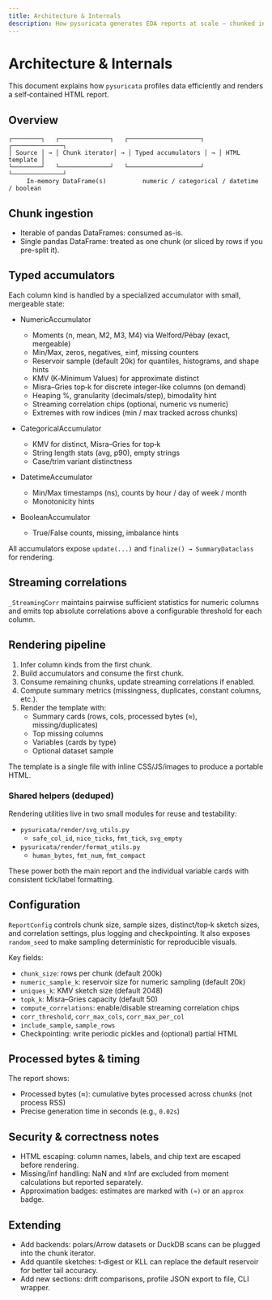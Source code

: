 ```yaml
---
title: Architecture & Internals
description: How pysuricata generates EDA reports at scale — chunked ingestion, accumulators, sketches, rendering, and configuration.
---
```


# Architecture & Internals

This document explains how `pysuricata` profiles data efficiently and renders a self‑contained HTML report.


## Overview

```
┌────────┐   ┌──────────────┐   ┌────────────────────┐   ┌──────────────┐
│ Source │ → │ Chunk iterator│ → │ Typed accumulators │ → │ HTML template │
└────────┘   └──────────────┘   └────────────────────┘   └──────────────┘
     In-memory DataFrame(s)          numeric / categorical / datetime / boolean
```

## Chunk ingestion

- Iterable of pandas DataFrames: consumed as-is.
- Single pandas DataFrame: treated as one chunk (or sliced by rows if you pre-split it).

## Typed accumulators

Each column kind is handled by a specialized accumulator with small, mergeable state:

- NumericAccumulator
  - Moments (n, mean, M2, M3, M4) via Welford/Pébay (exact, mergeable)
  - Min/Max, zeros, negatives, ±inf, missing counters
  - Reservoir sample (default 20k) for quantiles, histograms, and shape hints
  - KMV (K‑Minimum Values) for approximate distinct
  - Misra–Gries top‑k for discrete integer‑like columns (on demand)
  - Heaping %, granularity (decimals/step), bimodality hint
  - Streaming correlation chips (optional, numeric vs numeric)
  - Extremes with row indices (min / max tracked across chunks)

- CategoricalAccumulator
  - KMV for distinct, Misra–Gries for top‑k
  - String length stats (avg, p90), empty strings
  - Case/trim variant distinctness

- DatetimeAccumulator
  - Min/Max timestamps (ns), counts by hour / day of week / month
  - Monotonicity hints

- BooleanAccumulator
  - True/False counts, missing, imbalance hints

All accumulators expose `update(...)` and `finalize() → SummaryDataclass` for rendering.

## Streaming correlations

`_StreamingCorr` maintains pairwise sufficient statistics for numeric columns and emits top absolute correlations above a configurable threshold for each column.

## Rendering pipeline

1. Infer column kinds from the first chunk.
2. Build accumulators and consume the first chunk.
3. Consume remaining chunks, update streaming correlations if enabled.
4. Compute summary metrics (missingness, duplicates, constant columns, etc.).
5. Render the template with:
   - Summary cards (rows, cols, processed bytes (≈), missing/duplicates)
   - Top missing columns
   - Variables (cards by type)
   - Optional dataset sample

The template is a single file with inline CSS/JS/images to produce a portable HTML.

### Shared helpers (deduped)

Rendering utilities live in two small modules for reuse and testability:

- `pysuricata/render/svg_utils.py`
  - `safe_col_id`, `nice_ticks`, `fmt_tick`, `svg_empty`
- `pysuricata/render/format_utils.py`
  - `human_bytes`, `fmt_num`, `fmt_compact`

These power both the main report and the individual variable cards with consistent tick/label formatting.

## Configuration

`ReportConfig` controls chunk size, sample sizes, distinct/top‑k sketch sizes, and correlation settings, plus logging and checkpointing. It also exposes `random_seed` to make sampling deterministic for reproducible visuals.

Key fields:

- `chunk_size`: rows per chunk (default 200k)
- `numeric_sample_k`: reservoir size for numeric sampling (default 20k)
- `uniques_k`: KMV sketch size (default 2048)
- `topk_k`: Misra–Gries capacity (default 50)
- `compute_correlations`: enable/disable streaming correlation chips
- `corr_threshold`, `corr_max_cols`, `corr_max_per_col`
- `include_sample`, `sample_rows`
- Checkpointing: write periodic pickles and (optional) partial HTML

## Processed bytes & timing

The report shows:
- Processed bytes (≈): cumulative bytes processed across chunks (not process RSS)
- Precise generation time in seconds (e.g., `0.02s`)

## Security & correctness notes

- HTML escaping: column names, labels, and chip text are escaped before rendering.
- Missing/inf handling: NaN and ±Inf are excluded from moment calculations but reported separately.
- Approximation badges: estimates are marked with `(≈)` or an `approx` badge.

## Extending

- Add backends: polars/Arrow datasets or DuckDB scans can be plugged into the chunk iterator.
- Add quantile sketches: t‑digest or KLL can replace the default reservoir for better tail accuracy.
- Add new sections: drift comparisons, profile JSON export to file, CLI wrapper.
